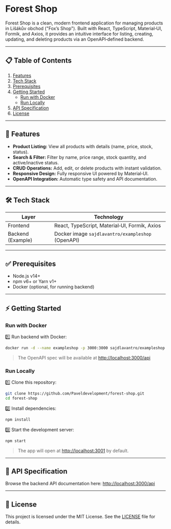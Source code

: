 # Forest Shop

Forest Shop is a clean, modern frontend application for managing products in Lišákův obchod ("Fox’s Shop"). Built with React, TypeScript, Material‑UI, Formik, and Axios, it provides an intuitive interface for listing, creating, updating, and deleting products via an OpenAPI‑defined backend.

---

## 📋 Table of Contents

1. [Features](#-features)
2. [Tech Stack](#-tech-stack)
3. [Prerequisites](#-prerequisites)
4. [Getting Started](#-getting-started)
   - [Run with Docker](#run-with-docker)
   - [Run Locally](#run-locally)
5. [API Specification](#-api-specification)
6. [License](#-license)

---

## 🚀 Features

- **Product Listing:** View all products with details (name, price, stock, status).
- **Search & Filter:** Filter by name, price range, stock quantity, and active/inactive status.
- **CRUD Operations:** Add, edit, or delete products with instant validation.
- **Responsive Design:** Fully responsive UI powered by Material‑UI.
- **OpenAPI Integration:** Automatic type safety and API documentation.

---

## 🛠 Tech Stack

| Layer             | Technology                                        |
| ----------------- | ------------------------------------------------- |
| Frontend          | React, TypeScript, Material‑UI, Formik, Axios     |
| Backend (Example) | Docker image `sajdlavantro/exampleshop` (OpenAPI) |

---

## ✅ Prerequisites

- Node.js v14+
- npm v6+ or Yarn v1+
- Docker (optional, for running backend)

---

## ⚡ Getting Started

### Run with Docker

1️⃣ Run backend with Docker:

```bash
docker run -d --name exampleshop -p 3000:3000 sajdlavantro/exampleshop
```

> The OpenAPI spec will be available at [http://localhost:3000/api](http://localhost:3000/api)

### Run Locally

1️⃣ Clone this repository:

```bash
git clone https://github.com/Paveldevelopment/forest-shop.git
cd forest-shop
```

2️⃣ Install dependencies:

```bash
npm install
```

3️⃣ Start the development server:

```bash
npm start
```

> The app will open at [http://localhost:3001](http://localhost:3001) by default.

---

## 📄 API Specification

Browse the backend API documentation here: [http://localhost:3000/api](http://localhost:3000/api)

---

## 📜 License

This project is licensed under the MIT License. See the [LICENSE](LICENSE) file for details.
